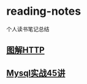 # reading-notes
个人读书笔记总结

## [图解HTTP](./reading-notes/图解HTTP.MD)

## [Mysql实战45讲](./reading-notes/Mysql实战45讲.MD)
